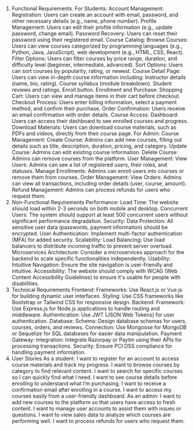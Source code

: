 1. Functional Requirements.
For Students:
Account Management:
Registration: Users can create an account with email, password, and other necessary details (e.g., name, phone number).
Profile Management: Users can edit their profile information (e.g., update password, change email).
Password Recovery: Users can reset their password using their registered email.
Course Catalog:
Browse Courses: Users can view courses categorized by programming languages (e.g., Python, Java, JavaScript), web development (e.g., HTML, CSS, React).
Filter Options: Users can filter courses by price range, duration, and difficulty level (beginner, intermediate, advanced).
Sort Options: Users can sort courses by popularity, rating, or newest.
Course Detail Page:
Users can view in-depth course information including:
Instructor details (name, bio, rating).
Course syllabus (module breakdown).
Student reviews and ratings.
Enroll button.
Enrollment and Purchase:
Shopping Cart: Users can view and manage items in their cart before checkout.
Checkout Process: Users enter billing information, select a payment method, and confirm their purchase.
Order Confirmation: Users receive an email confirmation with order details.
Course Access:
Dashboard: Users can access their dashboard to see enrolled courses and progress.
Download Materials: Users can download course materials, such as PDFs and videos, directly from their course page.
For Admin:
Course Management:
Create Course: Admins can add new courses, filling out details such as title, description, duration, pricing, and category.
Update Course: Admins can edit existing course information.
Delete Course: Admins can remove courses from the platform.
User Management:
View Users: Admins can see a list of registered users, their roles, and statuses.
Manage Enrollments: Admins can enroll users into courses or remove them from courses.
Order Management:
View Orders: Admins can view all transactions, including order details (user, course, amount).
Refund Management: Admins can process refunds for users who request them.
2. Non-Functional Requirements
Performance:
Load Time: The website should load within 2-3 seconds on both mobile and desktop.
Concurrent Users: The system should support at least 500 concurrent users without significant performance degradation.
Security:
Data Protection: All sensitive user data (passwords, payment information) should be encrypted.
User Authentication: Implement multi-factor authentication (MFA) for added security.
Scalability:
Load Balancing: Use load balancers to distribute incoming traffic to prevent server overload.
Microservices Architecture: Consider a microservices approach for the backend to scale specific functionalities independently.
Usability:
Intuitive Navigation: Ensure the site navigation is user-friendly and intuitive.
Accessibility: The website should comply with WCAG (Web Content Accessibility Guidelines) to ensure it's usable for people with disabilities.
3. Technical Requirements
Frontend:
Frameworks: Use React.js or Vue.js for building dynamic user interfaces.
Styling: Use CSS frameworks like Bootstrap or Tailwind CSS for responsive design.
Backend:
Framework: Use Express.js for Node.js applications to handle routing and middleware.
Authentication: Use JWT (JSON Web Tokens) for user authentication.
Database:
Schema: Design database schemas for users, courses, orders, and reviews.
Connection: Use Mongoose for MongoDB or Sequelize for SQL databases for easier data manipulation.
Payment Gateway:
Integration: Integrate Razorpay or Paytm using their APIs for processing transactions.
Security: Ensure PCI DSS compliance for handling payment information.
4. User Stories
As a student:
I want to register for an account to access course materials and track my progress.
I want to browse courses by category to find relevant content.
I want to search for specific courses so I can quickly find what I need.
I want to see course details before enrolling to understand what I’m purchasing.
I want to receive a confirmation email after enrolling in a course.
I want to access my courses easily from a user-friendly dashboard.
As an admin:
I want to add new courses to the platform so that users have access to fresh content.
I want to manage user accounts to assist them with issues or questions.
I want to view sales data to analyze which courses are performing well.
I want to process refunds for users who request them.
